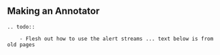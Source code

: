 ## Making an Annotator

```eval_rst
.. todo::

    - Flesh out how to use the alert streams ... text below is from old pages
```

